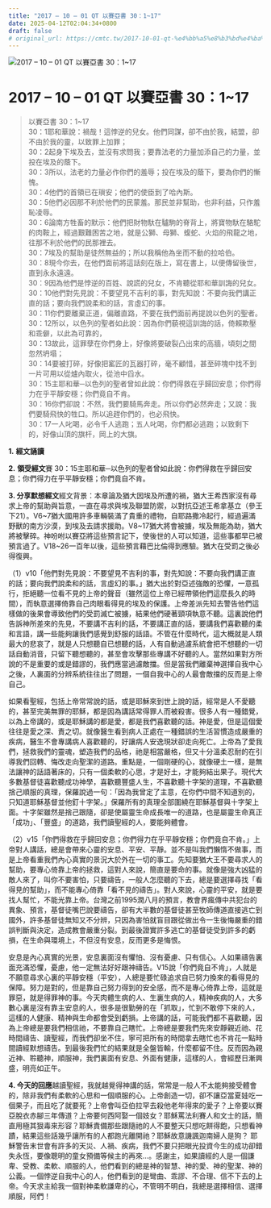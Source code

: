 ```yaml
---
title: "2017 – 10 – 01 QT 以賽亞書 30：1~17"
date: 2025-04-12T02:04:34+0800
draft: false
# original_url: https://cmtc.tw/2017-10-01-qt-%e4%bb%a5%e8%b3%bd%e4%ba%9e%e6%9b%b8-30%ef%bc%9a117
---
```


![2017 – 10 – 01 QT 以賽亞書 30：1\~17](/images/qt.jpg   "2017 – 10 – 01 QT 以賽亞書 30：1\~17")

# 2017 – 10 – 01 QT 以賽亞書 30：1\~17

> 以賽亞書 30：1\~17  
> 30：1耶和華說：禍哉！這悖逆的兒女。他們同謀，卻不由於我，結盟，卻不由於我的靈，以致罪上加罪；  
> 30：2起身下埃及去，並沒有求問我；要靠法老的力量加添自己的力量，並投在埃及的蔭下。  
> 30：3所以，法老的力量必作你們的羞辱；投在埃及的蔭下，要為你們的慚愧。  
> 30：4他們的首領已在瑣安；他們的使臣到了哈內斯。  
> 30：5他們必因那不利於他們的民蒙羞。那民並非幫助，也非利益，只作羞恥凌辱。  
> 30：6論南方牲畜的默示：他們把財物馱在驢駒的脊背上，將寶物馱在駱駝的肉鞍上，經過艱難困苦之地，就是公獅、母獅、蝮蛇、火焰的飛龍之地，往那不利於他們的民那裡去。  
> 30：7埃及的幫助是徒然無益的；所以我稱他為坐而不動的拉哈伯。  
> 30：8現今你去，在他們面前將這話刻在版上，寫在書上，以便傳留後世，直到永永遠遠。  
> 30：9因為他們是悖逆的百姓、說謊的兒女，不肯聽從耶和華訓誨的兒女。  
> 30：10他們對先見說：不要望見不吉利的事，對先知說：不要向我們講正直的話；要向我們說柔和的話，言虛幻的事。  
> 30：11你們要離棄正道，偏離直路，不要在我們面前再提說以色列的聖者。  
> 30：12所以，以色列的聖者如此說：因為你們藐視這訓誨的話，倚賴欺壓和乖僻，以此為可靠的，  
> 30：13故此，這罪孽在你們身上，好像將要破裂凸出來的高牆，頃刻之間忽然坍塌；  
> 30：14要被打碎，好像把窰匠的瓦器打碎，毫不顧惜，甚至碎塊中找不到一片可用以從爐內取火，從池中舀水。  
> 30：15主耶和華─以色列的聖者曾如此說：你們得救在乎歸回安息；你們得力在乎平靜安穩；你們竟自不肯。  
> 30：16你們卻說：不然，我們要騎馬奔走。所以你們必然奔走；又說：我們要騎飛快的牲口。所以追趕你們的，也必飛快。  
> 30：17一人叱喝，必令千人逃跑；五人叱喝，你們都必逃跑；以致剩下的，好像山頂的旗杆，岡上的大旗。

**1.** **經文誦讀**

**2.** **領受經文**賽 30：15主耶和華─以色列的聖者曾如此說：你們得救在乎歸回安息；你們得力在乎平靜安穩；你們竟自不肯。

**3. 分享默想經文**經文背景：本章論及猶大因埃及所遭的禍，猶大王希西家沒有尋求上帝的幫助與旨意，一直在尋求與埃及聯盟防禦，以對抗亞述王希拿基立（參王下21）。V6\~7猶大國用許多車輛裝滿了貴重的禮物，自耶路撒冷起行，經過遍滿野獸的南方沙漠，到埃及去請求援助。V8\~17猶大將會被擄，埃及無能為助，猶大將被擊碎。神吩咐以賽亞將這些預言記下，使後世的人可以知道，這些事都早已被預言過了。V18\~26一百年以後，這些預言藉巴比倫得到應驗。猶大在受罰之後必得復興。

（1）v10「他們對先見說：不要望見不吉利的事，對先知說：不要向我們講正直的話；要向我們說柔和的話，言虛幻的事。」猶大出於對亞述強敵的恐懼，一意孤行，拒絕聽一位看不見的上帝的聲音（雖然這位上帝已經帶領他們這麼長久的時間），而執意選擇倚靠自己肉眼看得見的埃及的保護。上帝差派先知去警告他們這樣做的後果會導致他們的受罰滅亡被擄，結果他們硬著頸項執意不聽。這裏說他們告訴神所差來的先見，不要講不吉利的話，不要講正直的話，要講我們喜歡聽的柔和言語，講一些能夠讓我們感覺到舒服的話語。不管在什麼時代，這大概就是人類最大的悲哀了，就是人只想聽自已想聽的話，人有自動過濾系統會把不想聽的一切話自動消音，只留下聽想聽的，甚至會攻擊那些專講不好聽的人。當然如果對方所說的不是重要的或是錯謬的，我們應當過濾敵擋。但是當我們離棄神選擇自我中心之後，人裏面的分辨系統往往出了問題，一個自我中心的人最會敵擋的反而是上帝自己。

如果看聖經，包括上帝常常說的話，或是耶穌來到世上說的話，經常是人不愛聽的，甚至完美無罪的耶穌，都是因為講話常得罪人而被殺害。很多人有一種錯覺，以為上帝講的，或是耶穌講的都是愛，都是我們喜歡聽的話。神是愛，但是這個愛往往是愛之深、責之切。就像醫生看到病人正處在一種錯誤的生活習慣造成嚴重的疾病，醫生不會專講病人喜歡聽的，好讓病人安逸現狀卻走向死亡。上帝為了愛我們，拯救我們的靈魂，塑造我們的品格，祂是相當嚴格，但又十分溫柔忍耐的在引導我們回轉、悔改走向聖潔的道路。重點是，一個剛硬的心，就像硬土一樣，是無法讓神的話語著床的，只有一個柔軟的心思，才是好土，才能夠結出果子。現代大多數基督徒喜歡聽成功神學，喜歡聽豐盛人生，不喜歡聽十字架的道理，不喜歡聽捨己順服的真理，保羅說過一句：「因為我曾定了主意，在你們中間不知道別的，只知道耶穌基督並他釘十字架。」保羅所有的真理全部圍繞在耶穌基督與十字架上面。十字架雖然是捨己跟隨，卻是使屬靈生命成長唯一的道路，也是屬靈生命真正「成功」、「豐盛」的道路，我們讀聖經的人，要能夠體會。

（2）v15「你們得救在乎歸回安息；你們得力在乎平靜安穩；你們竟自不肯。」上帝對人講話，總是會帶來心靈的安息、平安、平靜。並不是叫我們懶惰不做事，而是上帝看重我們內心真實的景況大於外在一切的事工。先知要猶大王不要尋求人的幫助，要專心倚靠上帝的拯救，這對人來說，簡直是要命的事。就像是強大凶猛的敵人來了，叫你不要害怕，只要禱告，一般人怎麼聽的下去，總是要選擇尋找「看得見的幫助」，而不能專心倚靠「看不見的禱告」。對人來說，心靈的平安，就是要找人幫忙，不能光靠上帝。台灣之前1995潤八月的預言，教會界瘋傳中共犯台的異象、預言，基督徒嘴巴說要禱告，卻有大半數的基督徒甚至牧師傳道直接逃亡到國外，許多基督徒無知又不分辨，只因為害怕就盲目跟從做出令一生後悔嚴重的錯誤判斷與決定，造成教會嚴重分裂。到最後證實許多逃亡的基督徒受到許多的虧損，在生命與環境上，不但沒有安息，反而更多是悔恨。

安息是內心真實的光景，安息裏面沒有懼怕、沒有憂慮、只有信心。人如果禱告裏面充滿恐懼，憂慮，他一定無法好好跟神禱告。V15說「你們竟自不肯」，人就是不願意尋求心裏的平靜安穩（平安），人總是要忙碌追求自已努力換來的看得見的保障。努力是對的，但是靠自己努力得到的安全感，而不是專心倚靠上帝，這就是罪惡，就是得罪神的事。今天肉體生病的人、生裏生病的人，精神疾病的人，大多數心裏是沒有靠主安息的人，很多是很勤勞的在「抓取」，忙到不敢停下來的人，這樣的人健康、精神與生命都會受到虧損。上帝講的話，可能我們都不喜歡聽，因為上帝總是要我們相信祂，不要靠自己瞎忙。上帝總是要我們先來安靜親近祂、花時間禱告、讀聖經，而我們卻坐不住，寧可把所有的時間拿去瞎忙也不肯花一點時間讀經默想禱告。到最後我們忙的結果就是全盤皆輸，什麼都留不住。反而因為親近神、聆聽神，順服神，我們裏面有安息、外面有健康，這樣的人，會經歷日漸興盛，明亮如正午。

**4. 今天的回應**越讀聖經，我就越覺得神講的話，常常是一般人不太能夠接受體會的，除非我們有柔軟的心思和一個順服的心。上帝創造一切，卻不讓亞當夏娃吃一個果子，而且吃了就要死？上帝會叫亞伯拉罕去殺他老年得來的愛子？上帝要以賽亞脫衣赤腳三年傳道？上帝要何西阿娶一個妓女？耶穌罵法利賽人和文士的話，簡直用極其狠毒來形容？耶穌責備那些跟隨祂的人不要整天只想吃餅得飽，只想看神蹟，結果這些話幾乎讓所有的人都跑光離開祂？耶穌故意譏諷迦南婦人是狗？ 耶穌警告末世會有許多的天災、人禍、疾病，我們不要只把眼光投資今生的成功卻錯失永恆，要像聰明的童女預備等候主的再來…。感謝主，如果讀經的人是一個謙卑、受教、柔軟、順服的人，他們看到的總是神的智慧、神的愛、神的聖潔、神的公義。一個悖逆自我中心的人，他們看到的是彎曲、乖謬、不合理、信不下去的上帝。今天求主給我一個對神柔軟謙卑的心，不管明不明白，我總是選擇相信、選擇順服，阿們！